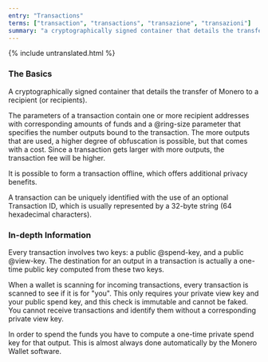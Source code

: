 ```yaml
---
entry: "Transactions"
terms: ["transaction", "transactions", "transazione", "transazioni"]
summary: "a cryptographically signed container that details the transfer of Monero to a recipient (or recipients)"
---
```


{% include untranslated.html %}
### The Basics

A cryptographically signed container that details the transfer of Monero to a recipient (or recipients).

The parameters of a transaction contain one or more recipient addresses with corresponding amounts of funds and a @ring-size parameter that specifies the number outputs bound to the transaction. The more outputs that are used, a higher degree of obfuscation is possible, but that comes with a cost. Since a transaction gets larger with more outputs, the transaction fee will be higher.

It is possible to form a transaction offline, which offers additional privacy benefits.

A transaction can be uniquely identified with the use of an optional Transaction ID, which is usually represented by a 32-byte string (64 hexadecimal characters).

### In-depth Information
Every transaction involves two keys: a public @spend-key, and a public @view-key. The destination for an output in a transaction is actually a one-time public key computed from these two keys.

When a wallet is scanning for incoming transactions, every transaction is scanned to see if it is for "you". This only requires your private view key and your public spend key, and this check is immutable and cannot be faked. You cannot receive transactions and identify them without a corresponding private view key.

In order to spend the funds you have to compute a one-time private spend key for that output.  This is almost always done automatically by the Monero Wallet software.
